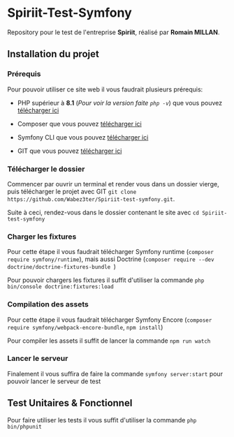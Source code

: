 
# Spiriit-Test-Symfony
Repository pour le test de l'entreprise **Spiriit**, réalisé par **Romain MILLAN**.

## Installation du projet

### Prérequis
Pour pouvoir utiliser ce site web il vous faudrait plusieurs prérequis:
- PHP supérieur à __**8.1**__ (*Pour voir la version faite `php -v`*) que vous pouvez [télécharger ici](https://www.php.net/downloads)

- Composer que vous pouvez [télécharger ici](https://getcomposer.org/)

- Symfony CLI que vous pouvez [télécharger ici](https://symfony.com/download)
- GIT que vous pouvez [télécharger ici](https://git-scm.com/downloads)


### Télécharger le dossier
Commencer par ouvrir un terminal et render vous dans un dossier vierge, puis télécharger le projet avec GIT `git clone https://github.com/Wabez3ter/Spiriit-test-symfony.git`.

Suite à ceci, rendez-vous dans le dossier contenant le site avec `cd Spiriit-test-symfony`


### Charger les fixtures
Pour cette étape il vous faudrait télécharger Symfony runtime (`composer require symfony/runtime`), mais aussi Doctrine (`composer require --dev doctrine/doctrine-fixtures-bundle
`) 

Pour pouvoir chargers les fixtures il suffit d'utiliser la commande `php bin/console doctrine:fixtures:load`


### Compilation des assets
Pour cette étape il vous faudrait télécharger Symfony Encore (`composer require symfony/webpack-encore-bundle`, `npm install`)

Pour compiler les assets il suffit de lancer la commande `npm run watch`


### Lancer le serveur
Finalement il vous suffira de faire la commande `symfony server:start` pour pouvoir lancer le serveur de test


## Test Unitaires & Fonctionnel
Pour faire utiliser les tests il vous suffit d'utiliser la commande `php bin/phpunit`